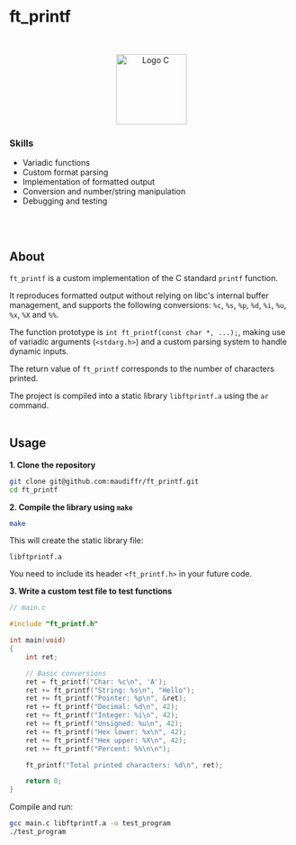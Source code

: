 # ft_printf
<br>
<p align="center">
    <img src=https://upload.wikimedia.org/wikipedia/commons/1/19/C_Logo.png alt="Logo C" width="125">
</p>

### Skills

- Variadic functions
- Custom format parsing
- Implementation of formatted output
- Conversion and number/string manipulation
- Debugging and testing
<br>
<br>

## About

`ft_printf` is a custom implementation of the C standard `printf` function.

It reproduces formatted output without relying on libc's internal buffer management, and supports the following conversions: `%c`, `%s`, `%p`, `%d`, `%i`, `%u`, `%x`, `%X` and `%%`.

The function prototype is `int ft_printf(const char *, ...);`, making use of variadic arguments (`<stdarg.h>`) and a custom parsing system to handle dynamic inputs.

The return value of `ft_printf` corresponds to the number of characters printed.

The project is compiled into a static library `libftprintf.a` using the `ar` command.
<br>
<br>

## Usage

**1. Clone the repository**
```bash
git clone git@github.com:maudiffr/ft_printf.git
cd ft_printf
```

**2. Compile the library using `make`**
```bash
make
```
This will create the static library file:
```
libftprintf.a
```
You need to include its header `<ft_printf.h>` in your future code.

**3. Write a custom test file to test functions**
```c
// main.c

#include "ft_printf.h"

int main(void)
{
    int ret;

    // Basic conversions
    ret = ft_printf("Char: %c\n", 'A');
    ret += ft_printf("String: %s\n", "Hello");
    ret += ft_printf("Pointer: %p\n", &ret);
    ret += ft_printf("Decimal: %d\n", 42);
    ret += ft_printf("Integer: %i\n", 42);
    ret += ft_printf("Unsigned: %u\n", 42);
    ret += ft_printf("Hex lower: %x\n", 42);
    ret += ft_printf("Hex upper: %X\n", 42);
    ret += ft_printf("Percent: %%\n\n");

    ft_printf("Total printed characters: %d\n", ret);

    return 0;
}
```
Compile and run:
```bash
gcc main.c libftprintf.a -o test_program
./test_program
```